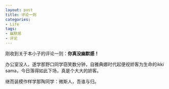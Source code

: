 ```yaml
---
layout: post
title: 评论一则
categories:
- Life
tags:
- 幽默感
- 评论
---
```


刚收到关于本小子的评论一则：**你真没幽默感！**

办公室没人，遂学那野口同学窃笑数分钟，自雅典娜时代起便视娇客为生命的ikki sama，今日落得如此下场，真是个大大的娇客。

继而装模作样学那陶同学：微斯人，吾谁与归。
